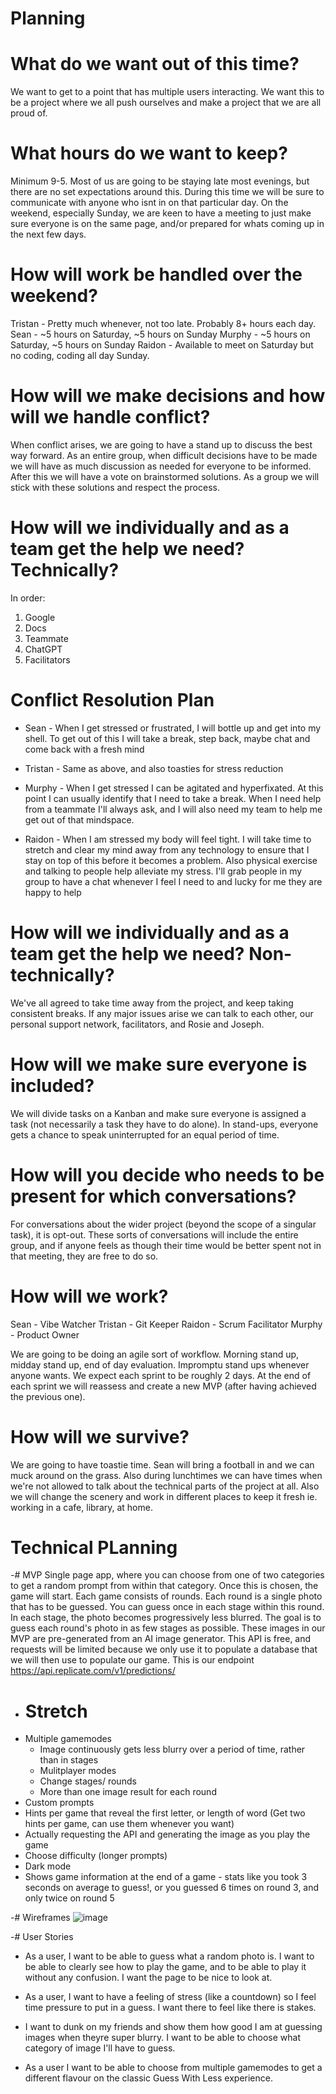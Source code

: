 # Planning
# What do we want out of this time?
We want to get to a point that has multiple users interacting. We want this to be a project where we all push ourselves and make a project that we are all proud of. 

# What hours do we want to keep?
Minimum 9-5. Most of us are going to be staying late most evenings, but there are no set expectations around this. During this time we will be sure to communicate with anyone who isnt in on that particular day. On the weekend, especially Sunday, we are keen to have a meeting to just make sure everyone is on the same page, and/or prepared for whats coming up in the next few days. 

# How will work be handled over the weekend?
Tristan - Pretty much whenever, not too late. Probably 8+ hours each day. 
Sean - ~5 hours on Saturday, ~5 hours on Sunday
Murphy - ~5 hours on Saturday, ~5 hours on Sunday
Raidon - Available to meet on Saturday but no coding, coding all day Sunday.

# How will we make decisions and how will we handle conflict?
When conflict arises, we are going to have a stand up to discuss the best way forward. As an entire group, when difficult decisions have to be made we will have as much discussion as needed for everyone to be informed. After this we will have a vote on brainstormed solutions. As a group we will stick with these solutions and respect the process. 

# How will we individually and as a team get the help we need? Technically?
In order: 
1. Google
2. Docs
3. Teammate
4. ChatGPT
5. Facilitators

# Conflict Resolution Plan
- Sean - When I get stressed or frustrated, I will bottle up and get into my shell. To get out of this I will take a break, step back, maybe chat and come back with a fresh mind

- Tristan - Same as above, and also toasties for stress reduction 

- Murphy - When I get stressed I can be agitated and hyperfixated. At this point I can usually identify that I need to take a break. When I need help from a teammate I'll always ask, and I will also need my team to help me get out of that mindspace.

- Raidon - When I am stressed my body will feel tight. I will take time to stretch and clear my mind away from any technology to ensure that I stay on top of this before it becomes a problem. Also physical exercise and talking to people help alleviate my stress. I'll grab people in my group to have a chat whenever I feel I need to and lucky for me they are happy to help

# How will we individually and as a team get the help we need? Non-technically?
We've all agreed to take time away from the project, and keep taking consistent breaks. If any major issues arise we can talk to each other, our personal support network, facilitators, and Rosie and Joseph.  

# How will we make sure everyone is included? 
We will divide tasks on a Kanban and make sure everyone is assigned a task (not necessarily a task they have to do alone). In stand-ups, everyone gets a chance to speak uninterrupted for an equal period of time. 

# How will you decide who needs to be present for which conversations? 
For conversations about the wider project (beyond the scope of a singular task), it is opt-out. These sorts of conversations will include the entire group, and if anyone feels as though their time would be better spent not in that meeting, they are free to do so. 

# How will we work? 
Sean - Vibe Watcher
Tristan - Git Keeper
Raidon - Scrum Facilitator
Murphy - Product Owner

We are going to be doing an agile sort of workflow. Morning stand up, midday stand up, end of day evaluation. Impromptu stand ups whenever anyone wants. We expect each sprint to be roughly 2 days. At the end of each sprint we will reassess and create a new MVP (after having achieved the previous one).

# How will we survive? 
We are going to have toastie time. Sean will bring a football in and we can muck around on the grass. Also during lunchtimes we can have times when we're not allowed to talk about the technical parts of the project at all. Also we will change the scenery and work in different places to keep it fresh ie. working in a cafe, library, at home. 


# Technical PLanning
-# MVP 
Single page app, where you can choose from one of two categories to get a random prompt from within that category. Once this is chosen, the game will start. Each game consists of rounds. Each round is a single photo that has to be guessed. You can guess once in each stage within this round. In each stage, the photo becomes progressively less blurred. The goal is to guess each round's photo in as few stages as possible. These images in our MVP are pre-generated from an AI image generator. This API is free, and requests will be limited because we only use it to populate a database that we will then use to populate our game. This is our endpoint https://api.replicate.com/v1/predictions/

- # Stretch
- Multiple gamemodes
  - Image continuously gets less blurry over a period of time, rather than in stages
  - Mulitplayer modes
  - Change stages/ rounds
  - More than one image result for each round
- Custom prompts
- Hints per game that reveal the first letter, or length of word (Get two hints per game, can use them whenever you want)
- Actually requesting the API and generating the image as you play the game
- Choose difficulty (longer prompts)
- Dark mode
- Shows game information at the end of a game - stats like you took 3 seconds on average to guess!, or you guessed 6 times on round 3, and only twice on round 5

-# Wireframes
![image](https://github.com/roa-2023/guess-with-less/assets/142761066/b42eda7c-b297-46ad-9365-acb3569707ba)

-# User Stories
- As a user, I want to be able to guess what a random photo is. I want to be able to clearly see how to play the game, and to be able to play it without any confusion. I want the page to be nice to look at. 

- As a user, I want to have a feeling of stress (like a countdown) so I feel time pressure to put in a guess. I want there to feel like there is stakes. 

- I want to dunk on my friends and show them how good I am at guessing images when theyre super blurry. I want to be able to choose what category of image I'll have to guess. 

- As a user I want to be able to choose from multiple gamemodes to get a different flavour on the classic Guess With Less experience. 


